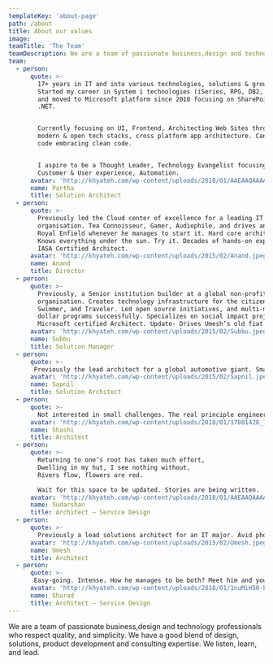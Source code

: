 ```yaml
---
templateKey: 'about-page'
path: /about
title: About our values
image: 
teamTitle: 'The Team'
teamDescription: We are a team of passionate business,design and technology professionals who respect quality, and simplicity. We have a good blend of design, solutions, product development and consulting expertise. We listen, learn, and lead.
team:
  - person:
      quote: >-
        17+ years in IT and into various technologies, solutions & groups.
        Started my career in System i technologies (iSeries, RPG, DB2, LANSA)
        and moved to Microsoft platform since 2010 focusing on SharePoint and
        .NET.


        Currently focusing on UI, Frontend, Architecting Web Sites through
        modern & open tech stacks, cross platform app architecture. Can still
        code embracing clean code.


        I aspire to be a Thought Leader, Technology Evangelist focusing on
        Customer & User experience, Automation.
      avatar: 'http://khyateh.com/wp-content/uploads/2018/01/AAEAAQAAAAAAAAxqAAAAJDNkZjQ1ZDg2LTAxMWUtNDliOS1hYWJjLTk3MmRiNzg3NTBmOA-blackwhite.jpg'
      name: Partha
      title: Solution Architect
  - person:
      quote: >-
        Previously led the Cloud center of excellence for a leading IT services
        organisation. Tea Connoisseur, Gamer, Audiophile, and drives an old
        Royal Enfield whenever he manages to start it. Hard core architect.
        Knows everything under the sun. Try it. Decades of hands-on experience.
        IASA Certified Architect.
      avatar: 'http://khyateh.com/wp-content/uploads/2015/02/Anand.jpeg'
      name: Anand
      title: Director
  - person:
      quote: >-
        Previously, a Senior institution builder at a global non-profit
        organisation. Creates technology infrastructure for the citizen sector.
        Swimmer, and Traveler. Led open source initiatives, and multi-million
        dollar programs successfully. Specializes on social impact projects.
        Microsoft certified Architect. Update- Drives Umesh’s old fiat now.
      avatar: 'http://khyateh.com/wp-content/uploads/2015/02/Subbu.jpeg'
      name: Subbu
      title: Solution Manager
  - person:
      quote: >-
       Previously the lead architect for a global automotive giant. Smart cookie. The fastest learner in the team. Gets frustrated with low quality. Give him time, and he will know your business better than you. Hard core technical architect. Decades of hands-on experience. Silent and significant contributor.
      avatar: 'http://khyateh.com/wp-content/uploads/2015/02/Sapnil.jpeg'
      name: Sapnil
      title: Solution Architect
  - person:
      quote: >-
        Not interested in small challenges. The real principle engineer. Likes to be called a developer than architect. Has architected critical systems for a billion people. Down to earth. Cut the crap. The original traveler. Super bikes, Vedic living and vegetarian food. You will find him providing world class solutions on block chain when he is not traveling.
      avatar: 'http://khyateh.com/wp-content/uploads/2018/01/17881428_1870233263217122_431803728333373440_n-blackwhite.jpg'
      name: Shashi
      title: Architect
  - person:
      quote: >-
        Returning to one’s root has taken much effort,
        Dwelling in my hut, I see nothing without,
        Rivers flow, flowers are red.

        Wait for this space to be updated. Stories are being written.
      avatar: 'http://khyateh.com/wp-content/uploads/2018/01/AAEAAQAAAAAAAAoKAAAAJDRmM2Y0YTljLWFmNmEtNDY0NC04MjVjLWI4MmQ0ZTIwNDI2Zg-blackwhite.jpg'
      name: Sudarshan
      title: Architect – Service Design
  - person:
      quote: >-
        Previously a lead solutions architect for an IT major. Avid photographer. Drives an old Fiat and still thinks its the best car in the world. Focussed. Hard core architect and very hands-on. Expert in story telling. Very good with nurturing teams. Most wanted by customers worldwide. Update : Not driving the fiat anymore.
      avatar: 'http://khyateh.com/wp-content/uploads/2015/02/Umesh.jpeg'
      name: Umesh
      title: Architect
  - person:
      quote: >-
       Easy-going. Intense. How he manages to be both? Meet him and you’ll find out. Ex-Adobe and NID Alum. If you find him to be more angsty about your service and user experience than you, it’s ok. He’s like that.
      avatar: 'http://khyateh.com/wp-content/uploads/2018/01/1nuMiH50-blackwhite.jpg'
      name: Sharad
      title: Architect – Service Design
---
```

We are a team of passionate business,design and technology professionals who respect quality, and simplicity. We have a good blend of design, solutions, product development and consulting expertise.
We listen, learn, and lead.

